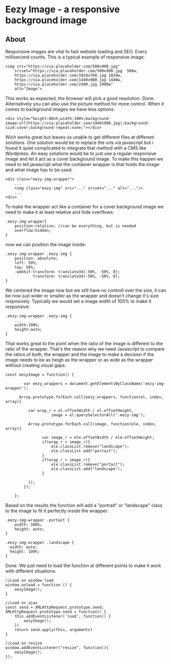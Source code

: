 # Eezy Image - a responsive background image

## About
Responsive images are vital to fast website loading and SEO. Every millisecond counts. This is a typical example of responsive image:

```
<img src="https://via.placeholder.com/500x900.jpg"
	srcset="https://via.placeholder.com/500x900.jpg  500w,
	https://via.placeholder.com/1024x768.jpg 1024w,
	https://via.placeholder.com/1440x900.jpg 1440w,
	https://via.placeholder.com/2400.jpg 2400w"
	alt="Image">
```

This works as expected, the browser will pick a good resolution. Done. Alternatively you can also use the picture method for more control. When it comes to background images we have less options:

```
<div style="height:80vh;width:100%;background-image:url(https://via.placeholder.com/1440x900.jpg);background-size:cover;background-repeat:none;"></div>
```

Wich works great but leaves us unable to get different files at different solutions. One solution would be to replace the urls via javascript but i found it quiet complicated to integrate that method with a CMS like Wordpress. An easy solutions would be to just use a regular responsive image and let it act as a cover background image. To make this happen we need to tell javascript what the container wrapper is that holds the image and what image has to be used.


```
<div class="eezy-img-wrapper">
	...
	<img class="eazy-img" src="..." srcset="..." alt="..."/>
	...
<div>
```

To make the wrapper act like a container for a cover background image we need to make it at least relative and hide overflows:


```
.eezy-img-wrapper{
	position:relative; //can be everything, but is needed
	overflow:hidden;
}
```

now we can position the image inside:

```
.eezy-img-wrapper .eezy-img {
    position: absolute;
    left: 50%;
    top: 50%;
    -webkit-transform: translate3d(-50%, -50%, 0);
            transform: translate3d(-50%, -50%, 0); 
}
```

We centered the image now but we still have no controll over the size, it can be now just wider or smaller as the wrapper and doesn't change it's size respnsively. Typically we would set a image width of 100% to make it responsive:

```
.eezy-img-wrapper .eezy-img {
	...
	width:100%;
	height:auto;
}

```

That works great to the point when the ratio of the image is different to the ratio of the wrapper. That's the reason why we need Javascript to compare the ratios of both, the wrapper and the image to make a decision if the image needs to be as heigh as the wrapper or as wide as the wrapper without creating visual gaps:

```
const eezyImage = function() {
		
		var eezy_wrappers = document.getElementsByClassName('eezy-img-wrapper');
		 
	  Array.prototype.forEach.call(eezy_wrappers, function(el, index, array){
		  
		  var wrap_r = el.offsetWidth / el.offsetHeight,
					image = el.querySelectorAll('.eezy-img');
		  
		  Array.prototype.forEach.call(image, function(ele, index, array){
		  	
				var image_r = ele.offsetWidth / ele.offsetHeight;
				if(wrap_r > image_r){
					ele.classList.remove("landscape");
					ele.classList.add("portait");
				}
				if(wrap_r < image_r){
					ele.classList.remove("portait");
					ele.classList.add("landscape");
				}
		  	
		  });
		});
		
	};
```

Based on the results the function will add a "portrait" or "landscape" class to the image to fit it perfectly inside the wrapper:

```
.eezy-img-wrapper .portait {
    width: 100%;
    height: auto; 
}

.eezy-img-wrapper .landscape {
  width: auto;
  height: 100%;
}
```

Done. We just need to load the function at different points to make it work with different situations:

```
//Load on window load
window.onload = function () {
    eezyImage();
}

//Load on ajax
const send = XMLHttpRequest.prototype.send;
XMLHttpRequest.prototype.send = function() { 
    this.addEventListener('load', function() {
        eezyImage();
    })
    return send.apply(this, arguments)
}

//Load on resize	
window.addEventListener("resize", function(){
    eezyImage();
});
```

